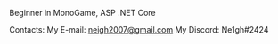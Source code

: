 Beginner in MonoGame, ASP .NET Core

Contacts:
My E-mail: neigh2007@gmail.com
My Discord: Ne1gh#2424
